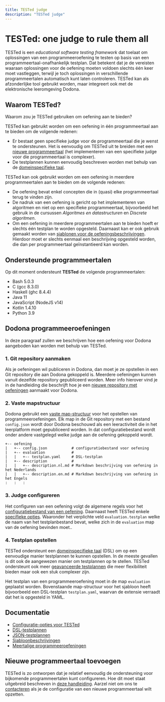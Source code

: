 ```yaml
---
title: TESTed judge
description: "TESTed judge"
---
```


# TESTed: one judge to rule them all

TESTed is een *educational software testing framework* dat toelaat om 
oplossingen van een programmeeroefening te testen op basis van een
programmeertaal-onafhankelijk testplan. Dat betekent dat je de vereisten waaraan
oplossingen voor de oefening moeten voldoen slechts één keer moet vastleggen,
terwijl je toch oplossingen in verschillende programmeertalen automatisch kunt 
laten controleren. TESTed kan als afzonderlijke tool gebruikt worden, maar
integreert ook met de elektronische leeromgeving Dodona.

## Waarom TESTed?
Waarom zou je TESTed gebruiken om oefening aan te bieden?

TESTed kan gebruikt worden om een oefening in één programmeertaal aan te bieden
om de volgende redenen:
- Er bestaat geen specifieke judge voor de programmeertaal die je wenst te
  ondersteunen. Het is eenvoudig om TESTed uit te breiden met een
  [nieuwe programmeertaal](configure-new-programming-language) (het
  implementeren van een specifieke judge voor die programmeertaal is complexer).
- De testplannen kunnen eenvoudig beschreven worden met behulp van de
  [domeinspecifieke taal](dsl/).

TESTed kan ook gebruikt worden om een oefening in meerdere programmeertalen aan
te bieden om de volgende redenen:
- De oefening bevat enkel concepten die in (quasi) elke programmeertaal terug
  te vinden zijn.
- De nadruk van een oefening is gericht op het implementeren van algoritmen en
  niet op een specifieke programmeertaal, bijvoorbeeld het gebruik in de
  cursussen _Algoritmes en datastructuren_ en _Discrete algoritmen_.
- Om een oefening in meerdere programmeertalen aan te bieden hoeft er slechts
  één testplan te worden opgesteld.
  Daarnaast kan er ook gebruik gemaakt worden van [sjablonen voor de
  oefeningsbeschrijvingen](template-description/). Hierdoor moet er slechts
  eenmaal een beschrijving opgesteld worden, die dan per programmeertaal
  geïnstantieerd kan worden.

## Ondersteunde programmeertalen

Op dit moment ondersteunt **TESTed** de volgende programmeertalen:

* Bash 5.0.3
* C (gcc 8.3.0)
* Haskell (ghc 8.4.4)
* Java 11
* JavaScript (NodeJS v14)
* Kotlin 1.4.10
* Python 3.9

## Dodona programmeeroefeningen

In deze paragraaf zullen we beschrijven hoe een oefening voor Dodona aangeboden
kan worden met behulp van TESTed.

### 1. Git repository aanmaken

Als je oefeningen wil publiceren in Dodona, dan moet je ze opstellen in een Git
repository die aan Dodona gekoppeld is. Meerdere oefeningen kunnen vanuit
dezelfde repository gepubliceerd worden. Meer info hierover vind je in de
handleiding die beschrijft hoe je een
[nieuwe repository met oefeningen](../../guides/teachers/new-exercise-repo)
aanmaakt voor Dodona.

### 2. Vaste mapstructuur

Dodona gebruikt een
[vaste map-structuur](../../references/exercise-directory-structure) voor het
opstellen van programmeeroefeningen. Elk map in de Git repository met een
bestand `config.json` wordt door Dodona beschouwd als een leeractiviteit
die in het leerplatform moet gepubliceerd worden. In dat configuratiebestand
wordt onder andere vastgelegd welke judge aan de oefening gekoppeld wordt.

```
+-- oefening
|   +-- config.json           # configuratiebestand voor oefening
|   +-- evaluation            #
|   |   +-- testplan.yaml     # DSL-testplan
|   +-- description           #
|   |   +-- description.nl.md # Markdown beschrijving van oefening in het Nederlands
|   |   +-- description.en.md # Markdown beschrijving van oefening in het Engels
:   :   :
```

### 3. Judge configureren

Het configuren van een oefening volgt de algemene regels voor het
[configuratiebestand van een oefening](../../references/exercise-config).
Daarnaast heeft TESTed enkele [specifieke opties](exercise-config).
Waaronder het verplichte veld `evaluation.testplan` welke de naam van het
testplanbestand bevat, welke zich in de `evaluation` map van de oefening
bevinden moet..

### 4. Testplan opstellen

TESTed ondersteunt een [domeinspecifieke taal](../dsl) (DSL) om op een
eenvoudige manier testplannen te kunnen opstellen. In de meeste gevallen is dit
ook de aangewezen manier om testplannen op te stellen. TESTed ondersteunt ook
meer [geavanceerde testplannen](../json) die meer flexibiliteit bieden maar ook
een stuk complexer zijn.


Het testplan van een programmeeroefening moet in de map `evaluation` geplaatst
worden. Bovenstaande map-structuur voor het sjabloon heeft bijvoorbeeld een
DSL-testplan `testplan.yaml`, waarvan de extensie verraadt dat het is opgesteld
in YAML.




## Documentatie

* [Configuratie-opties voor TESTed](exercise-config)
* [DSL-testplannen](dsl)
* [JSON-testplannen](json)
* [Sjabloonbeschrijvingen](template-description)
* [Meertalige programmeeroefeningen](template-exercise)

## Nieuwe programmeertaal toevoegen

TESTed is zo ontworpen dat je relatief eenvoudig de ondersteuning voor 
bijkomende programmeertalen kunt configureren. Hoe dit moet staat uitgebreid
beschreven in [deze handleiding](configure-new-programming-language). Aarzel
niet om ons te [contacteren](mailto:dodona@ugent.be) als je de configuratie van een
nieuwe programmeertaal wilt opzetten.

